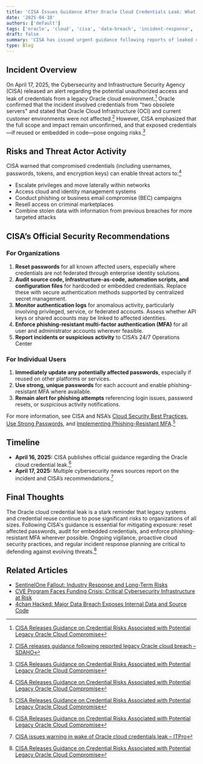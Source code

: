 ```yaml
---
title: 'CISA Issues Guidance After Oracle Cloud Credentials Leak: What Organizations Must Do'
date: '2025-04-18'
authors: ['default']
tags: ['oracle', 'cloud', 'cisa', 'data-breach', 'incident-response', 'cyber-attack']
draft: false
summary: 'CISA has issued urgent guidance following reports of leaked credentials from legacy Oracle cloud servers. Here’s what happened, what’s at risk, and the steps organizations must take to secure their environments.'
type: Blog
---
```


## Incident Overview

On April 17, 2025, the Cybersecurity and Infrastructure Security Agency (CISA) released an alert regarding the potential unauthorized access and leak of credentials from a legacy Oracle cloud environment.[^1] Oracle confirmed that the incident involved credentials from "two obsolete servers" and stated that Oracle Cloud Infrastructure (OCI) and current customer environments were not affected.[^2] However, CISA emphasized that the full scope and impact remain unconfirmed, and that exposed credentials—if reused or embedded in code—pose ongoing risks.[^1]

## Risks and Threat Actor Activity

CISA warned that compromised credentials (including usernames, passwords, tokens, and encryption keys) can enable threat actors to:[^1]

- Escalate privileges and move laterally within networks
- Access cloud and identity management systems
- Conduct phishing or business email compromise (BEC) campaigns
- Resell access on criminal marketplaces
- Combine stolen data with information from previous breaches for more targeted attacks

## CISA’s Official Security Recommendations

### For Organizations

1. **Reset passwords** for all known affected users, especially where credentials are not federated through enterprise identity solutions.
2. **Audit source code, infrastructure-as-code, automation scripts, and configuration files** for hardcoded or embedded credentials. Replace these with secure authentication methods supported by centralized secret management.
3. **Monitor authentication logs** for anomalous activity, particularly involving privileged, service, or federated accounts. Assess whether API keys or shared accounts may be linked to affected identities.
4. **Enforce phishing-resistant multi-factor authentication (MFA)** for all user and administrator accounts wherever feasible.
5. **Report incidents or suspicious activity** to CISA’s 24/7 Operations Center

### For Individual Users

1. **Immediately update any potentially affected passwords**, especially if reused on other platforms or services.
2. **Use strong, unique passwords** for each account and enable phishing-resistant MFA where available.
3. **Remain alert for phishing attempts** referencing login issues, password resets, or suspicious activity notifications.

For more information, see CISA and NSA’s [Cloud Security Best Practices](https://www.cisa.gov/news-events/alerts/2024/03/07/cisa-and-nsa-release-cybersecurity-information-sheets-cloud-security-best-practices), [Use Strong Passwords](https://www.cisa.gov/secure-our-world/use-strong-passwords), and [Implementing Phishing-Resistant MFA](https://www.cisa.gov/sites/default/files/2023-01/fact-sheet-implementing-phishing-resistant-mfa-508c.pdf).[^1]

## Timeline

- **April 16, 2025:** CISA publishes official guidance regarding the Oracle cloud credential leak.[^1]
- **April 17, 2025:** Multiple cybersecurity news sources report on the incident and CISA’s recommendations.[^3]

## Final Thoughts

The Oracle cloud credential leak is a stark reminder that legacy systems and credential reuse continue to pose significant risks to organizations of all sizes. Following CISA's guidance is essential for mitigating exposure: reset affected passwords, audit for embedded credentials, and enforce phishing-resistant MFA wherever possible. Ongoing vigilance, proactive cloud security practices, and regular incident response planning are critical to defending against evolving threats.[^1]

## Related Articles

- [SentinelOne Fallout: Industry Response and Long-Term Risks](/blog/2025-04-17-sentinelone-fallout)
- [CVE Program Faces Funding Crisis: Critical Cybersecurity Infrastructure at Risk](/blog/2025-04-16-cve-program-funding-crisis)
- [4chan Hacked: Major Data Breach Exposes Internal Data and Source Code](/blog/2025-04-16-4chan-hack)

[^1]: [CISA Releases Guidance on Credential Risks Associated with Potential Legacy Oracle Cloud Compromise](https://www.cisa.gov/news-events/alerts/2025/04/16/cisa-releases-guidance-credential-risks-associated-potential-legacy-oracle-cloud-compromise)
[^2]: [CISA releases guidance following reported legacy Oracle cloud breach – SDAHO](https://sdaho.org/2025/04/17/cisa-releases-guidance-following-reported-legacy-oracle-cloud-breach/)
[^3]: [CISA issues warning in wake of Oracle cloud credentials leak – ITPro](https://www.itpro.com/security/cisa-oracle-security-advisory)
